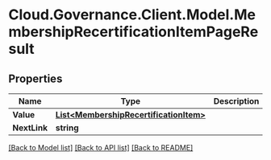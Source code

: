 # Cloud.Governance.Client.Model.MembershipRecertificationItemPageResult
## Properties

Name | Type | Description | Notes
------------ | ------------- | ------------- | -------------
**Value** | [**List&lt;MembershipRecertificationItem&gt;**](MembershipRecertificationItem.md) |  | [optional] 
**NextLink** | **string** |  | [optional] 

[[Back to Model list]](../README.md#documentation-for-models) [[Back to API list]](../README.md#documentation-for-api-endpoints) [[Back to README]](../README.md)

